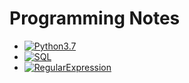 # Programming Notes

- [![Python3.7](https://img.shields.io/badge/Python-3.7-blue.svg)](https://github.com/YenLinWu/Coding_Notes/blob/main/Python%20Syntax/README.md)
- [![SQL](https://img.shields.io/badge/SQL-MySQL-green.svg)](https://github.com/YenLinWu/Coding_Notes/blob/main/SQL%20Syntax/README.md)
- [![RegularExpression](https://img.shields.io/badge/RE-RegularExpression-yellow.svg)](https://github.com/YenLinWu/Coding_Notes/blob/main/Regular%20Expression/README.md)
